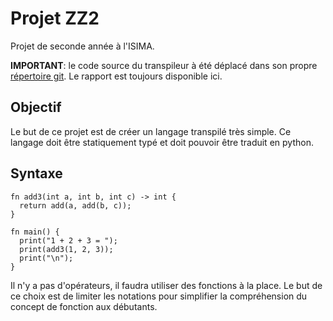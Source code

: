 # Projet ZZ2

Projet de seconde année à l'ISIMA.

**IMPORTANT**: le code source du transpileur à été déplacé dans son propre
           [répertoire git](https://github.com/drfailer/prog). Le rapport est toujours disponible ici.

## Objectif

Le but de ce projet est de créer un langage transpilé très simple. Ce langage
doit être statiquement typé et doit pouvoir être traduit en python.

## Syntaxe

```
fn add3(int a, int b, int c) -> int {
  return add(a, add(b, c));
}

fn main() {
  print("1 + 2 + 3 = ");
  print(add3(1, 2, 3));
  print("\n");
}
```

Il n'y a pas d'opérateurs, il faudra utiliser des fonctions à la place. Le but
de ce choix est de limiter les notations pour simplifier la compréhension du
concept de fonction aux débutants.
